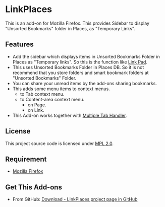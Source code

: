 LinkPlaces
==========

This is an add-on for Mozilla Firefox. This provides Sidebar to display "Unsorted Bookmarks" folder in Places, as "Temporary Links".

Features
--------

* Add the sidebar which displays items in Unsorted Bookmarks Folder in Places as "Temporary links". So this is the function like [Link Pad](https://addons.mozilla.org/firefox/addon/link-pad/ "Link Pad :: Add-ons for Firefox").
* This uses Unsorted Bookmarks Folder in Places DB. So it is not recommend that you store folders and smart bookmark folders at "Unsorted Bookmarks" Folder.
* You can share your unread items by the add-ons sharing bookmarks.
* This adds some menu items to context menus.
  * to Tab context menu.
  * to Content-area context menu.
    * on Page.
    * on Link.
* This Add-on works together with [Multiple Tab Handler](https://addons.mozilla.org/firefox/addon/multiple-tab-handler/ "Multiple Tab Handler :: Add-ons for Firefox").

License
-------

This project source code is licensed under [MPL 2.0](http://mozilla.org/MPL/2.0/ "Mozilla Public License, version 2.0").

Requirement
-----------

 * [Mozilla Firefox](http://www.mozilla.com/firefox/)

Get This Add-ons
----------------
 * From GitHub: [Download - LinkPlaces project page in GitHub ](http://github.com/saneyuki/LinkPlaces/downloads)